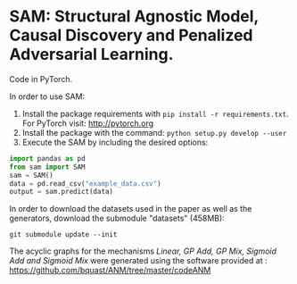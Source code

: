 # SAM: Structural Agnostic Model, Causal Discovery and Penalized Adversarial Learning.
Code in PyTorch.  

In order to use SAM:
1. Install the package requirements with ```pip install -r requirements.txt```. For PyTorch visit: http://pytorch.org
2. Install the package with the command: ```python setup.py develop --user ```
3. Execute the SAM by including the desired options:
```python
import pandas as pd
from sam import SAM
sam = SAM()
data = pd.read_csv("example_data.csv")
output = sam.predict(data)
```

In order to download the datasets used in the paper as well as the generators, download the submodule "datasets" (458MB):
```
git submodule update --init
```

The acyclic graphs for the mechanisms _Linear, GP Add, GP Mix, Sigmoid Add and Sigmoid Mix_ were generated using the software provided at : https://github.com/bquast/ANM/tree/master/codeANM
